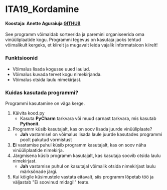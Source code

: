 # ITA19_Kordamine

#### Koostaja: Anette Aguraiuja [GITHUB](https://github.com/AnetteAgura/parimad_praktikad "Anette Aguraiuja Github") 

See programm võimaldab sorteerida ja paremini organiseerida oma vinüüliplaatide kogu.
Programmi tegevus on kasutaja jaoks tehtud võimalikult kergeks, et kiirelt ja mugavalt leida vajalik informatsioon kiirelt!

### Funktsioonid
- Võimalus lisada kogusse uued laulud.
- Võimalus kuvada tervet kogu nimekirjanda.
- Võimalus otsida laulu nimekirjast.

### Kuidas kasutada programmi?
Programmi kasutamine on väga kerge.️
1. Käivita kood.py 
   - Kasuta __PyCharm__ tarkvara või muud sarnast tarkvara, mis kasutab __Pythonit__. 
2. Programm küsib kasutajalt, kas on soov lisada juurde vinüüliplaate?
   - **Jah** vastamisel on võimalus lisada laule juurde kasutades programmi poolt pakutud vormistust
3. **Ei** vastamise puhul küsib programm kasutajalt, kas on soov näha vinüüliplaatide nimekirja.
4. Järgmisena küsib programm kasutajalt, kas kasutaja soovib otsida laulu nimekirjast.
   - **Jah** vastamise puhul on kasutajal võimalik otsida nimekirjast laulu märksõnade järgi.
5. Kui kõigile küsimustele vastata eitavalt, siis programm lõpetab töö ja väljastab "Ei soovinud midagi!" teate.